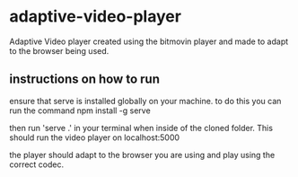# adaptive-video-player
Adaptive Video player created using the bitmovin player and made to adapt to the browser being used.

## instructions on how to run

ensure that serve is installed globally on your machine. to do this you can run the command npm install -g serve

then run 'serve .' in your terminal when inside of the cloned folder. This should run the video player on localhost:5000

the player should adapt to the browser you are using and play using the correct codec.
